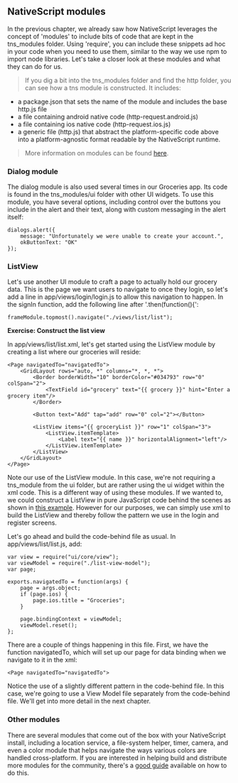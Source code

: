 ## NativeScript modules

In the previous chapter, we already saw how NativeScript leverages the concept of 'modules' to include bits of code that are kept in the tns_modules folder. Using 'require', you can include these snippets ad hoc in your code when you need to use them, similar to the way we use npm to import node libraries. Let's take a closer look at these modules and what they can do for us.

>If you dig a bit into the tns_modules folder and find the http folder, you can see how a tns module is constructed. It includes:
- a package.json that sets the name of the module and includes the base http.js file
- a file containing android native code (http-request.android.js) 
- a file containing ios native code (http-request.ios.js)
- a generic file (http.js) that abstract the platform-specific code above into a platform-agnostic format readable by the NativeScript runtime.

>More information on modules can be found [here](http://developer.telerik.com/featured/nativescript-works/).

### Dialog module

The dialog module is also used several times in our Groceries app. Its code is found in the tns_modules/ui folder with other UI widgets. To use this module, you have several options, including control over the buttons you include in the alert and their text, along with custom messaging in the alert itself:

```
dialogs.alert({
	message: "Unfortunately we were unable to create your account.",
	okButtonText: "OK"
});
```

### ListView

Let's use another UI module to craft a page to actually hold our grocery data. This is the page we want users to navigate to once they login, so let's add a line in app/views/login/login.js to allow this navigation to happen. In the signIn function, add the following line after '.then(function(){':

```
frameModule.topmost().navigate("./views/list/list");
```

**Exercise: Construct the list view**

In app/views/list/list.xml, let's get started using the ListView module by creating a list where our groceries will reside:

```
<Page navigatedTo="navigatedTo">
	<GridLayout rows="auto, *" columns="*, *, *">
		<Border borderWidth="10" borderColor="#034793" row="0" colSpan="2">
			<TextField id="grocery" text="{{ grocery }}" hint="Enter a grocery item"/>
		</Border>

		<Button text="Add" tap="add" row="0" col="2"></Button>

		<ListView items="{{ groceryList }}" row="1" colSpan="3">
			<ListView.itemTemplate>
				<Label text="{{ name }}" horizontalAlignment="left"/>
			</ListView.itemTemplate>
		</ListView>
	</GridLayout>
</Page>
```

Note our use of the ListView module. In this case, we're not requiring a tns_module from the ui folder, but are rather using the ui widget within the xml code. This is a different way of using these modules. If we wanted to, we could construct a ListView in pure JavaScript code behind the scenes as shown in [this example](http://docs.nativescript.org/ApiReference/ui/list-view/HOW-TO.html). However for our purposes, we can simply use xml to build the ListView and thereby follow the pattern we use in the login and register screens.


Let's go ahead and build the code-behind file as usual. In app/views/list/list.js, add:

```
var view = require("ui/core/view");
var viewModel = require("./list-view-model");
var page;

exports.navigatedTo = function(args) {
	page = args.object;
	if (page.ios) {
		page.ios.title = "Groceries";
	}

	page.bindingContext = viewModel;
	viewModel.reset();
};
```

There are a couple of things happening in this file. First, we have the function navigatedTo, which will set up our page for data binding when we navigate to it in the xml:

```
<Page navigatedTo="navigatedTo">
```
Notice the use of a slightly different pattern in the code-behind file. In this case, we're going to use a View Model file separately from the code-behind file. We'll get into more detail in the next chapter.

### Other modules

There are several modules that come out of the box with your NativeScript install, including a location service, a file-system helper, timer, camera, and even a color module that helps navigate the ways various colors are handled cross-platform. If you are interested in helping build and distribute more modules for the community, there's a [good guide](http://developer.telerik.com/featured/building-your-own-nativescript-modules-for-npm/) available on how to do this.

